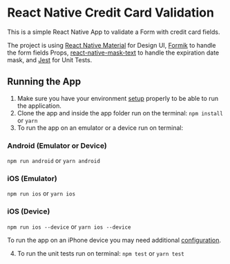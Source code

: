 # React Native Credit Card Validation

This is a simple React Native App to validate a Form with credit card fields.

The project is using [React Native Material]() for Design UI, [Formik](https://formik.org/docs/guides/react-native) to handle the form fields Props, [react-native-mask-text](https://github.com/akinncar/react-native-mask-text) to handle the expiration date mask, and [Jest](https://jestjs.io/) for Unit Tests.

Running the App
---------------
1. Make sure you have your environment [setup](https://reactnative.dev/docs/environment-setup) properly to be able to run the application.
2. Clone the app and inside the app folder run on the terminal: ```npm install``` or ```yarn```
3. To run the app on an emulator or a device run on terminal:
### Android (Emulator or Device)
```npm run android``` or ```yarn android```

### iOS (Emulator)
```npm run ios``` or ```yarn ios```
### iOS (Device)
```npm run ios --device``` or ```yarn ios --device```

To run the app on an iPhone device you may need additional [configuration](https://reactnative.dev/docs/running-on-device).

4. To run the unit tests run on terminal: ```npm test``` or ```yarn test```
